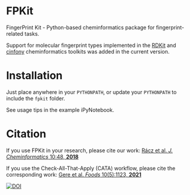 # FPKit
FingerPrint Kit - Python-based cheminformatics package for fingerprint-related tasks.

Support for molecular fingerprint types implemented in the [RDKit](https://github.com/rdkit/rdkit) and [cinfony](http://cinfony.github.io/) cheminformatics toolkits was added in the current version.

# Installation
Just place anywhere in your `PYTHONPATH`, or update your `PYTHONPATH` to include the `fpkit` folder.

See usage tips in the example iPyNotebook.

# Citation

If you use FPKit in your research, please cite our work: [Rácz et al. _J. Cheminformatics_ 10:48, **2018**](https://jcheminf.biomedcentral.com/articles/10.1186/s13321-018-0302-y)

If you use the Check-All-That-Apply (CATA) workflow, please cite the corresponding work: [Gere et al. _Foods_ 10(5):1123, **2021**](https://www.mdpi.com/2304-8158/10/5/1123)



[![DOI](https://zenodo.org/badge/DOI/10.5281/zenodo.3246311.svg)](https://doi.org/10.5281/zenodo.3246311)

